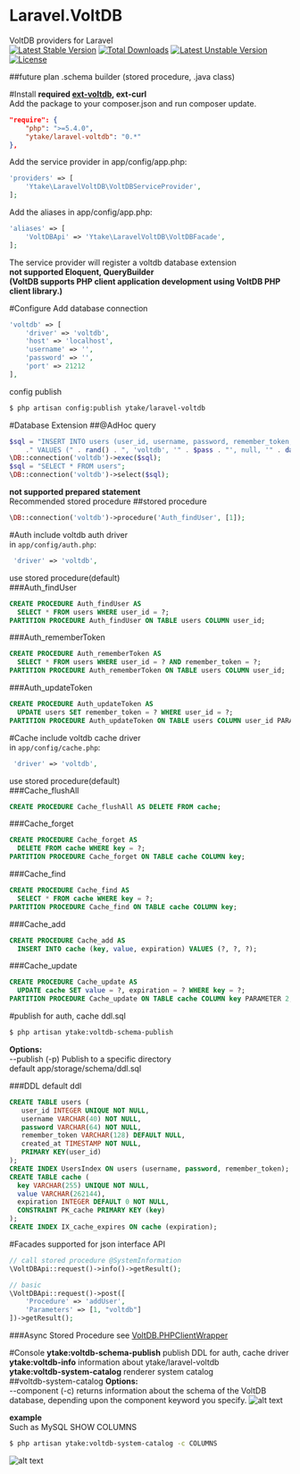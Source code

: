Laravel.VoltDB
==============
VoltDB providers for Laravel  
[![Latest Stable Version](https://poser.pugx.org/ytake/laravel-voltdb/v/stable.svg)](https://packagist.org/packages/ytake/laravel-voltdb) [![Total Downloads](https://poser.pugx.org/ytake/laravel-voltdb/downloads.svg)](https://packagist.org/packages/ytake/laravel-voltdb) [![Latest Unstable Version](https://poser.pugx.org/ytake/laravel-voltdb/v/unstable.svg)](https://packagist.org/packages/ytake/laravel-voltdb) [![License](https://poser.pugx.org/ytake/laravel-voltdb/license.svg)](https://packagist.org/packages/ytake/laravel-voltdb)  

##future plan
.schema builder (stored procedure, .java class)

#Install
**required [ext-voltdb](https://github.com/VoltDB/voltdb-client-php), ext-curl**  
Add the package to your composer.json and run composer update.
```json
"require": {
    "php": ">=5.4.0",
    "ytake/laravel-voltdb": "0.*"
},
```

Add the service provider in app/config/app.php:
```php
'providers' => [
    'Ytake\LaravelVoltDB\VoltDBServiceProvider',
];
```
Add the aliases in app/config/app.php:
```php
'aliases' => [
    'VoltDBApi' => 'Ytake\LaravelVoltDB\VoltDBFacade',
];
```
The service provider will register a voltdb database extension  
**not supported Eloquent, QueryBuilder  
(VoltDB supports PHP client application development using VoltDB PHP client library.)**  

#Configure
Add database connection
```php
'voltdb' => [
    'driver' => 'voltdb',
    'host' => 'localhost',
    'username' => '',
    'password' => '',
    'port' => 21212
],
```
config publish
```bash
$ php artisan config:publish ytake/laravel-voltdb
```
#Database Extension
##@AdHoc query
```php
$sql = "INSERT INTO users (user_id, username, password, remember_token, created_at)"
    ." VALUES (" . rand() . ", 'voltdb', '" . $pass . "', null, '" . date("Y-m-d H:i:s") . "')";
\DB::connection('voltdb')->exec($sql);
$sql = "SELECT * FROM users";
\DB::connection('voltdb')->select($sql);
```
**not supported prepared statement**  
Recommended stored procedure
##stored procedure
```php
\DB::connection('voltdb')->procedure('Auth_findUser', [1]);
```
#Auth
include voltdb auth driver  
in `app/config/auth.php`:
```php
 'driver' => 'voltdb',
```
use stored procedure(default)  
###Auth_findUser  
```sql
CREATE PROCEDURE Auth_findUser AS
  SELECT * FROM users WHERE user_id = ?;
PARTITION PROCEDURE Auth_findUser ON TABLE users COLUMN user_id;
```
###Auth_rememberToken  
```sql
CREATE PROCEDURE Auth_rememberToken AS
  SELECT * FROM users WHERE user_id = ? AND remember_token = ?;
PARTITION PROCEDURE Auth_rememberToken ON TABLE users COLUMN user_id;
```
###Auth_updateToken  
```sql
CREATE PROCEDURE Auth_updateToken AS
  UPDATE users SET remember_token = ? WHERE user_id = ?;
PARTITION PROCEDURE Auth_updateToken ON TABLE users COLUMN user_id PARAMETER 1;
```
#Cache
include voltdb cache driver  
in `app/config/cache.php`:
```php
 'driver' => 'voltdb',
```
use stored procedure(default)  
###Cache_flushAll  
```sql
CREATE PROCEDURE Cache_flushAll AS DELETE FROM cache;
```
###Cache_forget
```sql
CREATE PROCEDURE Cache_forget AS
  DELETE FROM cache WHERE key = ?;
PARTITION PROCEDURE Cache_forget ON TABLE cache COLUMN key;
```
###Cache_find
```sql
CREATE PROCEDURE Cache_find AS
  SELECT * FROM cache WHERE key = ?;
PARTITION PROCEDURE Cache_find ON TABLE cache COLUMN key;
```
###Cache_add
```sql
CREATE PROCEDURE Cache_add AS
  INSERT INTO cache (key, value, expiration) VALUES (?, ?, ?);
```
###Cache_update
```sql
CREATE PROCEDURE Cache_update AS
  UPDATE cache SET value = ?, expiration = ? WHERE key = ?;
PARTITION PROCEDURE Cache_update ON TABLE cache COLUMN key PARAMETER 2;
```

#publish for auth, cache ddl.sql  
```bash
$ php artisan ytake:voltdb-schema-publish
```
**Options:**  
 --publish (-p)        Publish to a specific directory  
default app/storage/schema/ddl.sql

###DDL
default ddl
```sql
CREATE TABLE users (
   user_id INTEGER UNIQUE NOT NULL,
   username VARCHAR(40) NOT NULL,
   password VARCHAR(64) NOT NULL,
   remember_token VARCHAR(128) DEFAULT NULL,
   created_at TIMESTAMP NOT NULL,
   PRIMARY KEY(user_id)
);
CREATE INDEX UsersIndex ON users (username, password, remember_token);
CREATE TABLE cache (
  key VARCHAR(255) UNIQUE NOT NULL,
  value VARCHAR(262144),
  expiration INTEGER DEFAULT 0 NOT NULL,
  CONSTRAINT PK_cache PRIMARY KEY (key)
);
CREATE INDEX IX_cache_expires ON cache (expiration);
```


#Facades
supported for json interface API  

```php
// call stored procedure @SystemInformation
\VoltDBApi::request()->info()->getResult();

// basic
\VoltDBApi::request()->post([
    'Procedure' => 'addUser',
    'Parameters' => [1, "voltdb"]
])->getResult();
```
###Async Stored Procedure
see [VoltDB.PHPClientWrapper](https://github.com/ytake/VoltDB.PHPClientWrapper)

#Console
**ytake:voltdb-schema-publish**   publish DDL for auth, cache driver  
**ytake:voltdb-info**             information about ytake/laravel-voltdb  
**ytake:voltdb-system-catalog**   renderer system catalog  
##voltdb-system-catalog
**Options:**  
 --component (-c)      returns information about the schema of the VoltDB database, depending upon the component keyword you specify.
![alt text](http://ytake.github.io/images/voltdb-system-catalog.png)

__example__  
Such as MySQL SHOW COLUMNS
```bash
$ php artisan ytake:voltdb-system-catalog -c COLUMNS
```
![alt text](http://ytake.github.io/images/voltdb-system-catalog-column.png)
